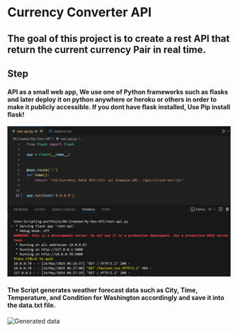 #  Currency Converter API

## The goal of this project is to create a rest API that return the current currency Pair in real time.

## Step
#### API as a small web app, We use one of Python frameworks such as flasks and later deploy it on python anywhere or heroku or others in order to make it publicly accessible. If you dont have flask installed, Use Pip install flask!
![API script ](./images/scrip-api.png)

#### The Script generates weather forecast data such as City, Time, Temperature, and Condition for Washington accordingly and save it into the  data.txt file.
![Generated data ](./images/api-data.png)
